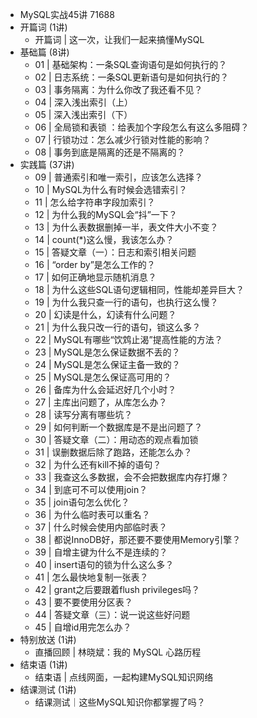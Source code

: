 - MySQL实战45讲 71688
- 开篇词 (1讲)
	- 开篇词 | 这一次，让我们一起来搞懂MySQL
- 基础篇 (8讲)
	- 01 | 基础架构：一条SQL查询语句是如何执行的？
	- 02 | 日志系统：一条SQL更新语句是如何执行的？
	- 03 | 事务隔离：为什么你改了我还看不见？
	- 04 | 深入浅出索引（上）
	- 05 | 深入浅出索引（下）
	- 06 | 全局锁和表锁 ：给表加个字段怎么有这么多阻碍？
	- 07 | 行锁功过：怎么减少行锁对性能的影响？
	- 08 | 事务到底是隔离的还是不隔离的？
- 实践篇 (37讲)
	- 09 | 普通索引和唯一索引，应该怎么选择？
	- 10 | MySQL为什么有时候会选错索引？
	- 11 | 怎么给字符串字段加索引？
	- 12 | 为什么我的MySQL会“抖”一下？
	- 13 | 为什么表数据删掉一半，表文件大小不变？
	- 14 | count(*)这么慢，我该怎么办？
	- 15 | 答疑文章（一）：日志和索引相关问题
	- 16 | “order by”是怎么工作的？
	- 17 | 如何正确地显示随机消息？
	- 18 | 为什么这些SQL语句逻辑相同，性能却差异巨大？
	- 19 | 为什么我只查一行的语句，也执行这么慢？
	- 20 | 幻读是什么，幻读有什么问题？
	- 21 | 为什么我只改一行的语句，锁这么多？
	- 22 | MySQL有哪些“饮鸩止渴”提高性能的方法？
	- 23 | MySQL是怎么保证数据不丢的？
	- 24 | MySQL是怎么保证主备一致的？
	- 25 | MySQL是怎么保证高可用的？
	- 26 | 备库为什么会延迟好几个小时？
	- 27 | 主库出问题了，从库怎么办？
	- 28 | 读写分离有哪些坑？
	- 29 | 如何判断一个数据库是不是出问题了？
	- 30 | 答疑文章（二）：用动态的观点看加锁
	- 31 | 误删数据后除了跑路，还能怎么办？
	- 32 | 为什么还有kill不掉的语句？
	- 33 | 我查这么多数据，会不会把数据库内存打爆？
	- 34 | 到底可不可以使用join？
	- 35 | join语句怎么优化？
	- 36 | 为什么临时表可以重名？
	- 37 | 什么时候会使用内部临时表？
	- 38 | 都说InnoDB好，那还要不要使用Memory引擎？
	- 39 | 自增主键为什么不是连续的？
	- 40 | insert语句的锁为什么这么多？
	- 41 | 怎么最快地复制一张表？
	- 42 | grant之后要跟着flush privileges吗？
	- 43 | 要不要使用分区表？
	- 44 | 答疑文章（三）：说一说这些好问题
	- 45 | 自增id用完怎么办？
- 特别放送 (1讲)
	- 直播回顾 | 林晓斌：我的 MySQL 心路历程
- 结束语 (1讲)
	- 结束语 | 点线网面，一起构建MySQL知识网络
- 结课测试 (1讲)
	- 结课测试｜这些MySQL知识你都掌握了吗？